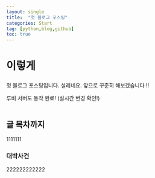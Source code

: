 ```yaml
---
layout: single
title:  "첫 블로그 포스팅"
categories: Start
tag: [python,blog,github]
toc: true
---
```




# 이렇게 #



### 



### 

첫 블로그 포스팅입니다. 설레네요.
앞으로 꾸준히 해보겠습니다 !!

루비 서버도 동작 완료! (실시간 변경 확인!)

```python

```

## 글 목차까지 ## 







1111111









### 대박사건  ###





222222222222